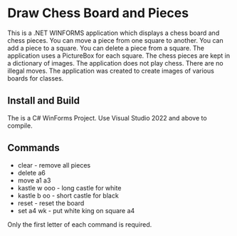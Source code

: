 # Draw Chess Board and Pieces

This is a .NET WINFORMS application which displays a chess board and chess pieces.  You can move a piece from one square to another.  You can add a piece to a square.  You can delete a piece from a square.  The application uses a PictureBox for each square.  The chess pieces are kept in a dictionary of images.  The application does not play chess.  There are no illegal moves.
The application was created to create images of various boards for classes.

## Install and Build

The is a C# WinForms Project.  Use Visual Studio 2022 and above to compile.  

## Commands

* clear - remove all pieces
* delete a6
* move a1 a3 
* kastle w ooo - long castle for white
* kastle b oo - short castle for black
* reset - reset the board
* set a4 wk - put white king on square a4

Only the first letter of each command is required.





















































































